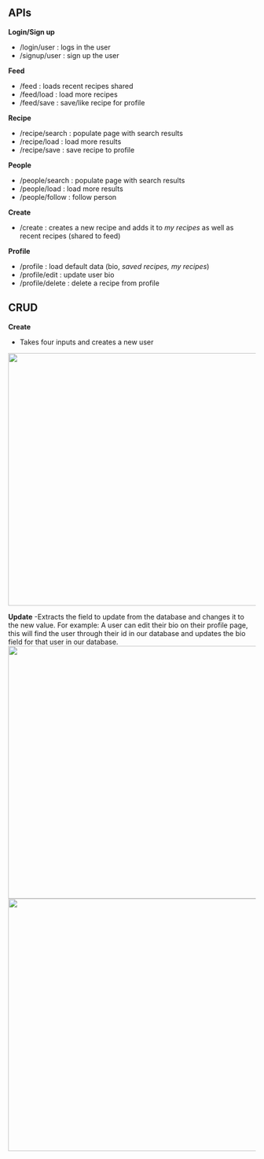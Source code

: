 ## **APIs**
**Login/Sign up**
 - /login/user : logs in the user
 - /signup/user : sign up the user
 
 **Feed**
 - /feed : loads recent recipes shared
 - /feed/load : load more recipes
 - /feed/save : save/like recipe for profile
 
**Recipe**
 - /recipe/search : populate page with search results
 - /recipe/load : load more results
 - /recipe/save : save recipe to profile

**People**
 - /people/search : populate page with search results
 - /people/load : load more results
 - /people/follow : follow person
 
**Create**
 - /create : creates a new recipe and adds it to *my recipes* as well as recent recipes (shared to feed)

**Profile**
 - /profile : load default data (bio, *saved recipes, my recipes*)
 - /profile/edit : update user bio
 - /profile/delete : delete a recipe from profile

## **CRUD**

 **Create**
 - Takes four inputs and creates a new user
 <img src="https://github.com/william-murphy/cs326-final-pi/blob/main/docs/milestone2-images/signupform.PNG" width="700" height="514">
 
 **Update**
 -Extracts the field to update from the database and changes it to the new value. 
     For example: A user can edit their bio on their profile page, this will find the user through their id in our database and updates the bio field for that user in our database.
 <img src="https://github.com/william-murphy/cs326-final-pi/blob/main/docs/milestone2-images/UpdateBio-before.PNG" width="700" height="514">
 <img src="https://github.com/william-murphy/cs326-final-pi/blob/main/docs/milestone2-images/UpdateBio-after.PNG" width="700" height="514">
